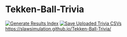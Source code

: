 # Tekken-Ball-Trivia
[![Generate Results Index](https://github.com/SlawSimulation/Tekken-Ball-Trivia/actions/workflows/generate-results-index.yml/badge.svg)](https://github.com/SlawSimulation/Tekken-Ball-Trivia/actions/workflows/generate-results-index.yml) [![Save Uploaded Trivia CSVs](https://github.com/SlawSimulation/Tekken-Ball-Trivia/actions/workflows/save-results.yml/badge.svg)](https://github.com/SlawSimulation/Tekken-Ball-Trivia/actions/workflows/save-results.yml)
https://slawsimulation.github.io/Tekken-Ball-Trivia/
